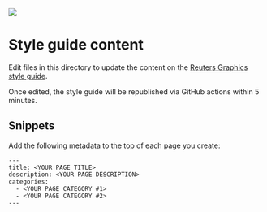 ![](../../../badge.svg)

# Style guide content

Edit files in this directory to update the content on the [Reuters Graphics style guide](https://reuters-graphics.github.io/style/).

Once edited, the style guide will be republished via GitHub actions within 5 minutes.

## Snippets

Add the following metadata to the top of each page you create:

```
---
title: <YOUR PAGE TITLE>
description: <YOUR PAGE DESCRIPTION>
categories:
  - <YOUR PAGE CATEGORY #1>
  - <YOUR PAGE CATEGORY #2>
---
```
